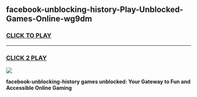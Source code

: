 
## facebook-unblocking-history-Play-Unblocked-Games-Online-wg9dm
<h3>
<a href="https://premium76.site?title=facebook-unblocking-history&ref=25A">CLICK TO PLAY</a></h3>
<hr>

<h3>
<a href="https://premium76.site?title=facebook-unblocking-history&ref=25A">CLICK 2 PLAY</a>
  
</h3>

<a href="https://premium76.site?title=facebook-unblocking-history&ref=25A"><img src="https://clearcache.store/games.png"></a>


**facebook-unblocking-history games unblocked: Your Gateway to Fun and Accessible Online Gaming**
